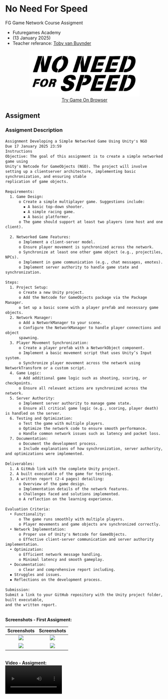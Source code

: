 # No Need For Speed
FG Game Network Course Assigment
<br>
- Futuregames Academy
- (13 January 2025)
- Teacher referance: <a href="">Toby van Buynder</a>

<p align="center">
  <img src="for_readme/logo.png" width="350" title="hover text"><br>
  <a href="">Try Game On Browser</a>
</p>

## Assigment
### Assigment Description
```
Assignment Developing a Simple Networked Game Using Unity's NGO
Due 17 January 2025 23:59
Instructions
Objective: The goal of this assignment is to create a simple networked game using
Unity's Netcode for GameObjects (NGO). The project will involve setting up a clientserver architecture, implementing basic synchronization, and ensuring stable
replication of game objects.

Requirements:
  1. Game Design:
      o Create a simple multiplayer game. Suggestions include:
        ▪ A basic top-down shooter.
        ▪ A simple racing game.
        ▪ A basic platformer.
      o The game should support at least two players (one host and one client).

  2. Networked Game Features:
      o Implement a client-server model.
      o Ensure player movement is synchronized across the network.
      o Synchronize at least one other game object (e.g., projectiles, NPCs).
      o Implement in game communication (e.g., chat messages, emotes).
      o Implement server authority to handle game state and synchronization.

Steps:
  1. Project Setup:
      o Create a new Unity project.
      o Add the Netcode for GameObjects package via the Package Manager.
      o Set up a basic scene with a player prefab and necessary game objects.
  2. Network Manager:
      o Add a NetworkManager to your scene.
      o Configure the NetworkManager to handle player connections and object
      spawning.
  3. Player Movement Synchronization:
      o Create a player prefab with a NetworkObject component.
      o Implement a basic movement script that uses Unity’s Input system.
      o Synchronize player movement across the network using NetworkTransform or a custom script.
  4. Game Logic:
      o Add additional game logic such as shooting, scoring, or checkpoints.
      o Ensure all relevant actions are synchronized across the network.
  5. Server Authority:
      o Implement server authority to manage game state.
      o Ensure all critical game logic (e.g., scoring, player death) is handled on the server.
  6. Testing and Optimization:
      o Test the game with multiple players.
      o Optimize the network code to ensure smooth performance.
      o Handle common network issues such as latency and packet loss.
  7. Documentation:
      o Document the development process.
      o Include explanations of how synchronization, server authority, and optimizations were implemented.

Deliverables:
  1. A GitHub link with the complete Unity project.
  2. A built executable of the game for testing.
  3. A written report (2-4 pages) detailing:
      o Overview of the game design.
      o Implementation details of the network features.
      o Challenges faced and solutions implemented.
      o A reflection on the learning experience.

Evaluation Criteria:
  • Functionality:
      o The game runs smoothly with multiple players.
      o Player movements and game objects are synchronized correctly.
  • Network Implementation:
      o Proper use of Unity's Netcode for GameObjects.
      o Effective client-server communication and server authority implementation.
  • Optimization:
      o Efficient network message handling.
      o Minimal latency and smooth gameplay.
  • Documentation:
      o Clear and comprehensive report including.
  ▪ Struggles and issues.
  ▪ Reflections on the development process.

Submission:
Submit a link to your GitHub repository with the Unity project folder, built executable,
and the written report.
```

<br><b>Screenshots - First Assigment:</b>

Screenshots           |  Screenshots 
:-------------------------:|:-------------------------:
![](Assets/Other/Assigment1/Screenshots/1.png)  |  ![](Assets/Other/Assigment1/Screenshots/3.png)
![](Assets/Other/Assigment1/Screenshots/2.png)  |  ![](Assets/Other/Assigment1/Screenshots/4.png)

<br><b>Video - Assigment:</b>  
<video src="" width=180/></video>
